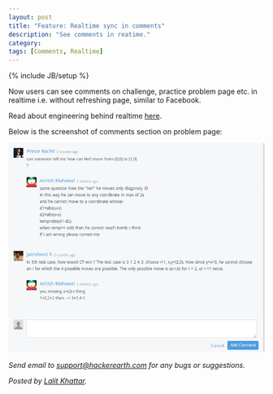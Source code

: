```yaml
---
layout: post
title: "Feature: Realtime sync in comments"
description: "See comments in reatime."
category:
tags: [Comments, Realtime]
---
```

{% include JB/setup %}

Now users can see comments on challenge, practice problem page etc. in realtime i.e. without
refreshing page, similar to Facebook.

Read about engineering behind realtime
[here](http://engineering.hackerearth.com/2015/01/27/making-comments-more-powerful/#realtime).

Below is the screenshot of comments section on problem page:

<img src="/images/comments.png"/>
<br/>

*Send email to support@hackerearth.com for any bugs or suggestions.*

*Posted by [Lalit Khattar](http://hck.re/lalitkhattar).*

